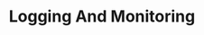 ---
title: Logging And Monitoring
description: 
weight: 100
menu:
  docs:
    parent: NGINX Ingress Controller
---